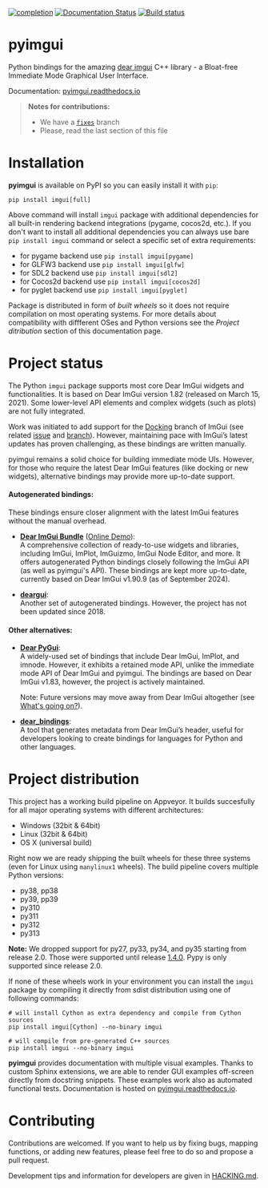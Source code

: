 [![completion](https://img.shields.io/badge/completion-72%25%20%28536%20of%20735%29-blue.svg)](https://github.com/pyimgui/pyimgui)
[![Documentation Status](https://readthedocs.org/projects/pyimgui/badge/?version=latest)](https://pyimgui.readthedocs.io/en/latest/?badge=latest)
[![Build status](https://ci.appveyor.com/api/projects/status/mr97t941p6k4c261/branch/master?svg=true)](https://ci.appveyor.com/project/KinoxKlark/pyimgui/branch/master)

# pyimgui

Python bindings for the amazing
[dear imgui](https://github.com/ocornut/imgui) C++ library - a Bloat-free
Immediate Mode Graphical User Interface.

Documentation: [pyimgui.readthedocs.io](https://pyimgui.readthedocs.io/en/latest/)

> **Notes for contributions:**
> - We have a [`fixes`](https://github.com/pyimgui/pyimgui/tree/fixes) branch
> - Please, read the last section of this file

# Installation

**pyimgui** is available on PyPI so you can easily install it with `pip`:
 
    pip install imgui[full]

Above command will install `imgui` package with additional dependencies for all
built-in rendering backend integrations (pygame, cocos2d, etc.). If you don't
want to install all additional dependencies you can always use bare
`pip install imgui` command or select a specific set of extra requirements:

* for pygame backend use `pip install imgui[pygame]`
* for GLFW3 backend use `pip install imgui[glfw]`
* for SDL2 backend use `pip install imgui[sdl2]`
* for Cocos2d backend use `pip install imgui[cocos2d]`
* for pyglet backend use `pip install imgui[pyglet]`

Package is distributed in form of *built wheels* so it does not require
compilation on most operating systems. For more details about compatibility
with diffferent OSes and Python versions see the *Project ditribution*
section of this documentation page.


# Project status

The Python `imgui` package supports most core Dear ImGui widgets and functionalities. It is based on Dear ImGui version 1.82 (released on March 15, 2021). Some lower-level API elements and complex widgets (such as plots) are not fully integrated.

Work was initiated to add support for the [Docking](https://github.com/ocornut/imgui/wiki/Docking) branch of ImGui (see related [issue](https://github.com/pyimgui/pyimgui/issues/259) and [branch](https://github.com/pyimgui/pyimgui/tree/docking)). However, maintaining pace with ImGui’s latest updates has proven challenging, as these bindings are written manually.

pyimgui remains a solid choice for building immediate mode UIs. However, for those who require the latest Dear ImGui features (like docking or new widgets), alternative bindings may provide more up-to-date support.

#### Autogenerated bindings: 
These bindings ensure closer alignment with the latest ImGui features without the manual overhead.


- **[Dear ImGui Bundle](https://pthom.github.io/imgui_bundle/)** ([Online Demo](https://traineq.org/ImGuiBundle/emscripten/bin/demo_imgui_bundle.html)):  
  A comprehensive collection of ready-to-use widgets and libraries, including ImGui, ImPlot, ImGuizmo, ImGui Node Editor, and more. It offers autogenerated Python bindings closely following the ImGui API (as well as pyimgui's API). These bindings are kept more up-to-date, currently based on Dear ImGui v1.90.9 (as of September 2024).

- **[deargui](https://github.com/cammm/deargui)**:  
  Another set of autogenerated bindings. However, the project has not been updated since 2018.

#### Other alternatives:
- **[Dear PyGui](https://github.com/hoffstadt/DearPyGui)**:  
  A widely-used set of bindings that include Dear ImGui, ImPlot, and imnode. However, it exhibits a retained mode API,
  unlike the immediate mode API of Dear ImGui and pyimgui. The bindings are based on Dear ImGui v1.83, however, the project is actively maintained.

  Note: Future versions may move away from Dear ImGui altogether (see [What's going on?](https://github.com/hoffstadt/DearPyGui/wiki/What's-going-on%3F)).
  

- **[dear_bindings](https://github.com/dearimgui/dear_bindings)**:  
    A tool that generates metadata from Dear ImGui’s header, useful for developers looking to create bindings for languages for Python and other languages.

# Project distribution

This project has a working build pipeline on Appveyor. It builds
succesfully for all major operating systems with different architectures:

* Windows (32bit & 64bit)
* Linux (32bit & 64bit)
* OS X (universal build)

Right now we are ready shipping the built wheels for these three systems
(even for Linux using `manylinux1` wheels). The build pipeline covers multiple
Python versions:

* py38, pp38
* py39, pp39
* py310
* py311
* py312
* py313

__Note:__ We dropped support for py27, py33, py34, and py35 starting from release 2.0. 
Those were supported until release [1.4.0](https://github.com/pyimgui/pyimgui/releases/tag/1.4.0). 
Pypy is only supported since release 2.0.

If none of these wheels work in your environment you can install the `imgui`
package by compiling it directly from sdist distribution using one of following
commands:

    # will install Cython as extra dependency and compile from Cython sources
    pip install imgui[Cython] --no-binary imgui

    # will compile from pre-generated C++ sources
    pip install imgui --no-binary imgui

**pyimgui** provides documentation with multiple visual examples.
Thanks to custom Sphinx extensions, we are able to render GUI examples off-screen directly from docstring 
snippets. These examples work also as automated functional tests. Documentation is hosted on
[pyimgui.readthedocs.io](https://pyimgui.readthedocs.io/en/latest/index.html).

# Contributing
Contributions are welcomed. If you want to help us by fixing bugs, mapping functions, or adding new features, 
please feel free to do so and propose a pull request.

Development tips and information for developers are given in [HACKING.md](https://github.com/pyimgui/pyimgui/blob/master/HACKING.md).

